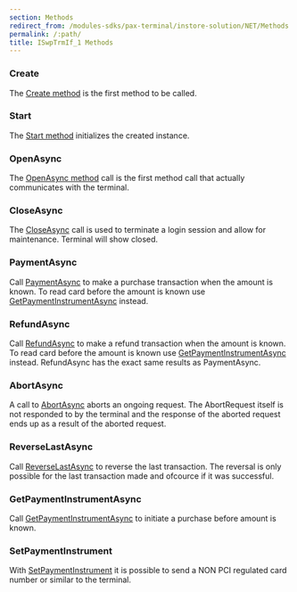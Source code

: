 ```yaml
---
section: Methods
redirect_from: /modules-sdks/pax-terminal/instore-solution/NET/Methods
permalink: /:path/
title: ISwpTrmIf_1 Methods
---
```

### Create

The [Create method][create-method] is the first method to be called.

### Start

The [Start method][start-method] initializes the created instance.

### OpenAsync

The [OpenAsync method][openasync] call is the first method call that actually communicates with the terminal.

### CloseAsync

The [CloseAsync][closeasync] call is used to terminate a login session and allow for maintenance. Terminal will show closed.

### PaymentAsync

Call [PaymentAsync][paymentasync] to make a purchase transaction when the amount is known. To read card before the amount is known use [GetPaymentInstrumentAsync][getpaymentinstrumentasync] instead.

### RefundAsync

Call [RefundAsync][refundasync] to make a refund transaction when the amount is known. To read card before the amount is known use [GetPaymentInstrumentAsync][getpaymentinstrumentasync] instead. RefundAsync has the exact same results as PaymentAsync.

### AbortAsync

A call to [AbortAsync][abortasync] aborts an ongoing request. The AbortRequest itself is not responded to by the terminal and the response of the aborted request ends up as a result of the aborted request.

### ReverseLastAsync

Call [ReverseLastAsync][reverselastasync] to reverse the last transaction. The reversal is only possible for the last transaction made and ofcource if it was successful.

### GetPaymentInstrumentAsync

Call [GetPaymentInstrumentAsync][getpaymentinstrumentasync] to initiate a purchase before amount is known.

### SetPaymentInstrument

With [SetPaymentInstrument][setpaymentinstrument] it is possible to send a NON PCI regulated card number or similar to the terminal.

[create-method]: ./create
[start-method]: ./start
[openasync]: ./openasync
[paymentasync]: paymentasync
[getpaymentinstrumentasync]: ./getpaymentinstrumentasync
[abortasync]: ./abortasync
[refundasync]: ./refundasync
[closeasync]: ./closeasync
[setpaymentinstrument]: ./setpaymentinstrument
[reverselastasync]: ./reverselastasync
